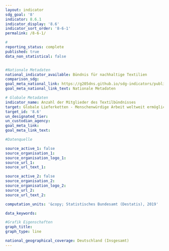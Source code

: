 ```yaml
---
layout: indicator                       
sdg_goal: '8'                       
indicator: 8.6.1                       
indicator_display: '8.6'                       
indicator_sort_order: '8-6-1'                       
permalink: /8-6-1/                       

#                       
reporting_status: complete                       
published: true                       
data_non_statistical: false                       


#Nationale Metadaten                       
national_indicator_available: Bündnis für nachhaltige Textilien                       
comparison_sdg:                       
goal_meta_national_link: https://g205dns.github.io/sdg-indicators/public/MetaDe/8.6..pdf
goal_meta_national_link_text: Nationale Metadaten                       

# Globale Metadaten                       
indicator_name: Anzahl der Mitglieder des Textilbündnisses                       
target: Globale Lieferketten - Menschenwürdige Arbeit weltweit ermöglichen                       
target_id: '8.6'                       
un_designated_tier:                        
un_custodian_agency:                        
goal_meta_link:                        
goal_meta_link_text:                        

#Datenquelle                       

source_active_1: false                       
source_organisation_1:                        
source_organisation_logo_1:                        
source_url_1:                        
source_url_text_1:                        

source_active_2: false                       
source_organisation_2:                        
source_organisation_logo_2:                        
source_url_2:                        
source_url_text_2:                        

computation_units: '&copy; Statistisches Bundesamt (Destatis), 2019'                       

data_keywords:                        

#Grafik Eigenschaften                       
graph_title:                        
graph_type: line                       

national_geographical_coverage: Deutschland (Insgesamt)
---
```

